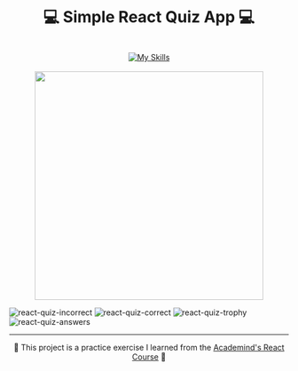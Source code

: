 <h1 align="center">💻 Simple React Quiz App 💻</h1>
<br/>
<div align="center">
  <a href="https://skillicons.dev">
    <img src="https://skillicons.dev/icons?i=vite,react,tailwind" alt="My Skills">
  </a>
</div>
<br/>

<div align="center">
  <a href="[https://github.com/JosManoel](https://github.com/user-attachments/assets/4e6b9a21-d515-48b4-8f0e-31d1d745da00)">
    <img src="[https://image_1.png](https://github.com/user-attachments/assets/4e6b9a21-d515-48b4-8f0e-31d1d745da00)" width="412px"/> 
  </a>
</div>

![react-quiz-incorrect](https://github.com/user-attachments/assets/f14e69b4-ac95-479a-a4e6-d8c5e3016661)
![react-quiz-correct](https://github.com/user-attachments/assets/b03be8b5-e85e-440f-ad3a-85b23403b079)
![react-quiz-trophy](https://github.com/user-attachments/assets/dc006144-a07f-4d29-9f2f-be1a4cd214be)
![react-quiz-answers](https://github.com/user-attachments/assets/b81e13f3-1a1a-4ec7-af06-c3c5d6e5dbf7)

---
<p align="center">🌟 This project is a practice exercise I learned from the <a href='https://www.udemy.com/course/react-the-complete-guide-incl-redux/?couponCode=ST7MT110524'>Academind's React Course</a> 🌟</p>
